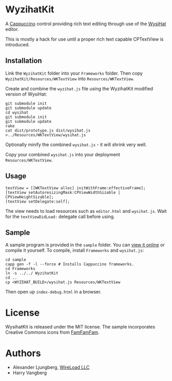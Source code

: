 WyzihatKit
==========

A [Cappuccino](http://cappuccino.org/) control providing rich text editing through use of the [WysiHat](http://github.com/josh/wysihat/) editor.

This is mostly a hack for use until a proper rich text capable CPTextView is introduced.

## Installation

Link the `WyzihatKit` folder into your `Frameworks` folder. Then copy `WyzihatKit/Resources/WKTextView` into `Resources/WKTextView`. 

Create and combine the `wyzihat.js` file using the WyzihatKit modified version of WysiHat:

	git submodule init
	git submodule update
	cd wysihat
	git submodule init
	git submodule update
	rake
	cat dist/prototype.js dist/wysihat.js >../Resources/WKTextView/wysihat.js
	
Optionally minify the combined `wysihat.js` - it will shrink very well.

Copy your combined `wysihat.js` into your deployment `Resources/WKTextView`.

## Usage

	textView = [[WKTextView alloc] initWithFrame:effectiveFrame];
	[textView setAutoresizingMask:CPViewWidthSizable | CPViewHeightSizable];    
	[textView setDelegate:self];

The view needs to load resources such as `editor.html` and `wysihat.js`. Wait for the `textViewDidLoad:` delegate call before using.

## Sample

A sample program is provided in the `sample` folder. You can [view it online](http://hosting.wireload.net/wysihat/) or compile it yourself. To compile, install `Frameworks` and `wysihat.js`:
	
	cd sample
	capp gen -f -l --force # Installs Cappuccino frameworks.
	cd Frameworks
	ln -s ../../ WyzihatKit
	cd ..
	cp <WYZIHAT_BUILD>/wysihat.js Resources/WKTextView

Then open up `index-debug.html` in a browser.

# License

WysihatKit is released under the MIT license. The sample incorporates Creative Commons icons from [FamFamFam](http://www.famfamfam.com/lab/icons/silk/).

# Authors

* Alexander Ljungberg, [WireLoad LLC](http://wireload.net)
* Harry Vangberg
